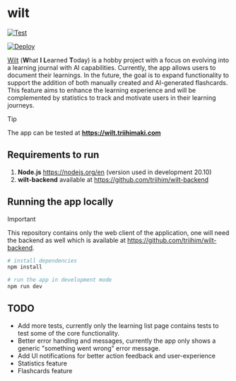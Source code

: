 # wilt

[![Test](https://github.com/triihim/wilt-web/actions/workflows/test.yml/badge.svg)](https://github.com/triihim/wilt-web/actions/workflows/test.yml)

[![Deploy](https://github.com/triihim/wilt-web/actions/workflows/deploy.yml/badge.svg)](https://github.com/triihim/wilt-web/actions/workflows/deploy.yml)

[Wilt](https://wilt.triihimaki.com) (**W**hat **I** **L**earned **T**oday) is a hobby project with a focus on evolving into a learning journal with AI capabilities. Currently, the app allows users to document their learnings. In the future, the goal is to expand functionality to support the addition of both manually created and AI-generated flashcards. This feature aims to enhance the learning experience and will be complemented by statistics to track and motivate users in their learning journeys.

> [!TIP]
> The app can be tested at **https://wilt.triihimaki.com**

## Requirements to run

1. **Node.js** https://nodejs.org/en (version used in development 20.10)
2. **wilt-backend** available at https://github.com/triihim/wilt-backend

## Running the app locally

> [!IMPORTANT]
> This repository contains only the web client of the application, one will need the backend as well which is available at https://github.com/triihim/wilt-backend.

```bash
# install dependencies
npm install

# run the app in development mode
npm run dev
```

## TODO

- Add more tests, currently only the learning list page contains tests to test some of the core functionality.
- Better error handling and messages, currently the app only shows a generic "something went wrong" error message.
- Add UI notifications for better action feedback and user-experience
- Statistics feature
- Flashcards feature
